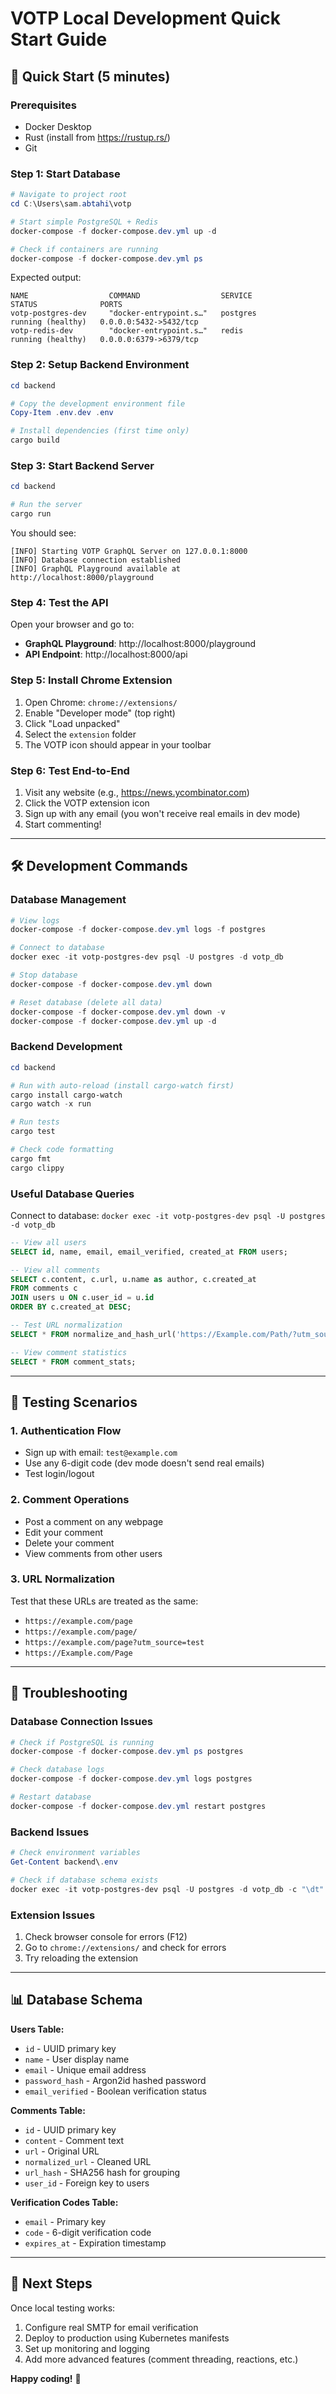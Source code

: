 # VOTP Local Development Quick Start Guide

## 🚀 Quick Start (5 minutes)

### Prerequisites
- Docker Desktop
- Rust (install from https://rustup.rs/)
- Git

### Step 1: Start Database
```powershell
# Navigate to project root
cd C:\Users\sam.abtahi\votp

# Start simple PostgreSQL + Redis
docker-compose -f docker-compose.dev.yml up -d

# Check if containers are running
docker-compose -f docker-compose.dev.yml ps
```

Expected output:
```
NAME                  COMMAND                  SERVICE             STATUS              PORTS
votp-postgres-dev     "docker-entrypoint.s…"   postgres            running (healthy)   0.0.0.0:5432->5432/tcp
votp-redis-dev        "docker-entrypoint.s…"   redis               running (healthy)   0.0.0.0:6379->6379/tcp
```

### Step 2: Setup Backend Environment
```powershell
cd backend

# Copy the development environment file
Copy-Item .env.dev .env

# Install dependencies (first time only)
cargo build
```

### Step 3: Start Backend Server
```powershell
cd backend

# Run the server
cargo run
```

You should see:
```
[INFO] Starting VOTP GraphQL Server on 127.0.0.1:8000
[INFO] Database connection established
[INFO] GraphQL Playground available at http://localhost:8000/playground
```

### Step 4: Test the API
Open your browser and go to:
- **GraphQL Playground**: http://localhost:8000/playground
- **API Endpoint**: http://localhost:8000/api

### Step 5: Install Chrome Extension
1. Open Chrome: `chrome://extensions/`
2. Enable "Developer mode" (top right)
3. Click "Load unpacked"
4. Select the `extension` folder
5. The VOTP icon should appear in your toolbar

### Step 6: Test End-to-End
1. Visit any website (e.g., https://news.ycombinator.com)
2. Click the VOTP extension icon
3. Sign up with any email (you won't receive real emails in dev mode)
4. Start commenting!

---

## 🛠️ Development Commands

### Database Management
```powershell
# View logs
docker-compose -f docker-compose.dev.yml logs -f postgres

# Connect to database
docker exec -it votp-postgres-dev psql -U postgres -d votp_db

# Stop database
docker-compose -f docker-compose.dev.yml down

# Reset database (delete all data)
docker-compose -f docker-compose.dev.yml down -v
docker-compose -f docker-compose.dev.yml up -d
```

### Backend Development
```powershell
cd backend

# Run with auto-reload (install cargo-watch first)
cargo install cargo-watch
cargo watch -x run

# Run tests
cargo test

# Check code formatting
cargo fmt
cargo clippy
```

### Useful Database Queries
Connect to database: `docker exec -it votp-postgres-dev psql -U postgres -d votp_db`

```sql
-- View all users
SELECT id, name, email, email_verified, created_at FROM users;

-- View all comments
SELECT c.content, c.url, u.name as author, c.created_at 
FROM comments c 
JOIN users u ON c.user_id = u.id 
ORDER BY c.created_at DESC;

-- Test URL normalization
SELECT * FROM normalize_and_hash_url('https://Example.com/Path/?utm_source=test');

-- View comment statistics
SELECT * FROM comment_stats;
```

---

## 🧪 Testing Scenarios

### 1. Authentication Flow
- Sign up with email: `test@example.com`
- Use any 6-digit code (dev mode doesn't send real emails)
- Test login/logout

### 2. Comment Operations  
- Post a comment on any webpage
- Edit your comment
- Delete your comment
- View comments from other users

### 3. URL Normalization
Test that these URLs are treated as the same:
- `https://example.com/page`
- `https://example.com/page/`
- `https://example.com/page?utm_source=test`
- `https://Example.com/Page`

---

## 🐛 Troubleshooting

### Database Connection Issues
```powershell
# Check if PostgreSQL is running
docker-compose -f docker-compose.dev.yml ps postgres

# Check database logs
docker-compose -f docker-compose.dev.yml logs postgres

# Restart database
docker-compose -f docker-compose.dev.yml restart postgres
```

### Backend Issues
```powershell
# Check environment variables
Get-Content backend\.env

# Check if database schema exists
docker exec -it votp-postgres-dev psql -U postgres -d votp_db -c "\dt"
```

### Extension Issues
1. Check browser console for errors (F12)
2. Go to `chrome://extensions/` and check for errors
3. Try reloading the extension

---

## 📊 Database Schema

**Users Table:**
- `id` - UUID primary key
- `name` - User display name
- `email` - Unique email address
- `password_hash` - Argon2id hashed password
- `email_verified` - Boolean verification status

**Comments Table:**
- `id` - UUID primary key  
- `content` - Comment text
- `url` - Original URL
- `normalized_url` - Cleaned URL
- `url_hash` - SHA256 hash for grouping
- `user_id` - Foreign key to users

**Verification Codes Table:**
- `email` - Primary key
- `code` - 6-digit verification code
- `expires_at` - Expiration timestamp

---

## 🎯 Next Steps

Once local testing works:
1. Configure real SMTP for email verification
2. Deploy to production using Kubernetes manifests
3. Set up monitoring and logging
4. Add more advanced features (comment threading, reactions, etc.)

**Happy coding!** 🚀